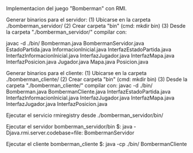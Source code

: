 Implementacion del juego "Bomberman" con RMI.

Generar binarios para el servidor:
(1) Ubicarse en la carpeta ./bomberman_servidor/
(2) Crear carpeta "bin" (cmd: mkdir bin)
(3) Desde la carpeta "./bomberman_servidor/" compilar con:

javac -d ./bin/ Bomberman.java BombermanServidor.java EstadoPartida.java InformacionInicial.java InterfazEstadoPartida.java InterfazInformacionInicial.java InterfazJugador.java InterfazMapa.java InterfazPosicion.java Jugador.java Mapa.java Posicion.java

Generar binarios para el cliente:
(1) Ubicarse en la carpeta ./bomberman_cliente/
(2) Crear carpeta "bin" (cmd: mkdir bin)
(3) Desde la carpeta "./bomberman_cliente/" compilar con:
javac -d ./bin/ Bomberman.java BombermanCliente.java InterfazEstadoPartida.java InterfazInformacionInicial.java InterfazJugador.java InterfazMapa.java InterfazJugador.java InterfazPosicion.java

Ejecutar el servicio rmiregistry desde ./bomberman_servidor/bin/ 

Ejecutar el servidor 
bomberman_servidor/bin $: java -Djava.rmi.server.codebase=file: BombermanServidor

Ejecutar el cliente
bomberman_cliente $: java -cp ./bin/ BombermanCliente